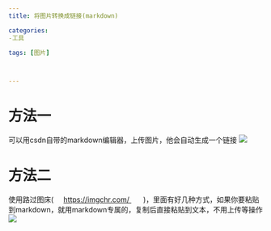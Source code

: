 ```yaml
---
title: 将图片转换成链接(markdown)

categories: 
-工具

tags: [图片]



---
```



# 方法一 #
可以用csdn自带的markdown编辑器，上传图片，他会自动生成一个链接
![](https://img-blog.csdnimg.cn/20190806090506994.png)


# 方法二 #
使用路过图床(     https://imgchr.com/       )，里面有好几种方式，如果你要粘贴到markdown，就用markdown专属的，复制后直接粘贴到文本，不用上传等操作
![](https://img-blog.csdnimg.cn/20190806090744217.png)

